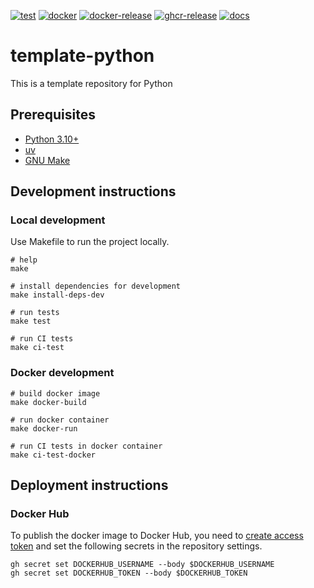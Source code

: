[![test](https://github.com/ks6088ts/template-python/actions/workflows/test.yaml/badge.svg?branch=main)](https://github.com/ks6088ts/template-python/actions/workflows/test.yaml?query=branch%3Amain)
[![docker](https://github.com/ks6088ts/template-python/actions/workflows/docker.yaml/badge.svg?branch=main)](https://github.com/ks6088ts/template-python/actions/workflows/docker.yaml?query=branch%3Amain)
[![docker-release](https://github.com/ks6088ts/template-python/actions/workflows/docker-release.yaml/badge.svg)](https://github.com/ks6088ts/template-python/actions/workflows/docker-release.yaml)
[![ghcr-release](https://github.com/ks6088ts/template-python/actions/workflows/ghcr-release.yaml/badge.svg)](https://github.com/ks6088ts/template-python/actions/workflows/ghcr-release.yaml)
[![docs](https://github.com/ks6088ts/template-python/actions/workflows/github-pages.yaml/badge.svg)](https://github.com/ks6088ts/template-python/actions/workflows/github-pages.yaml)

# template-python

This is a template repository for Python

## Prerequisites

- [Python 3.10+](https://www.python.org/downloads/)
- [uv](https://docs.astral.sh/uv/getting-started/installation/)
- [GNU Make](https://www.gnu.org/software/make/)

## Development instructions

### Local development

Use Makefile to run the project locally.

```shell
# help
make

# install dependencies for development
make install-deps-dev

# run tests
make test

# run CI tests
make ci-test
```

### Docker development

```shell
# build docker image
make docker-build

# run docker container
make docker-run

# run CI tests in docker container
make ci-test-docker
```

## Deployment instructions

### Docker Hub

To publish the docker image to Docker Hub, you need to [create access token](https://app.docker.com/settings/personal-access-tokens/create) and set the following secrets in the repository settings.

```shell
gh secret set DOCKERHUB_USERNAME --body $DOCKERHUB_USERNAME
gh secret set DOCKERHUB_TOKEN --body $DOCKERHUB_TOKEN
```
